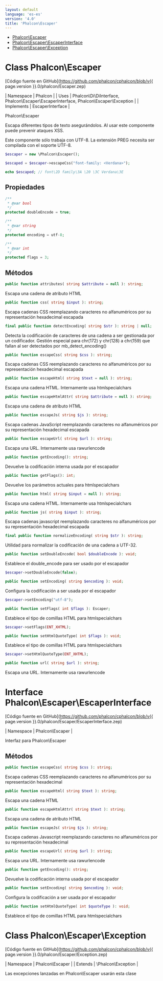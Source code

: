 ```yaml
---
layout: default
language: 'es-es'
version: '4.0'
title: 'Phalcon\Escaper'
---
```


* [Phalcon\Escaper](#escaper)
* [Phalcon\Escaper\EscaperInterface](#escaper-escaperinterface)
* [Phalcon\Escaper\Exception](#escaper-exception)

<h1 id="escaper">Class Phalcon\Escaper</h1>

[Código fuente en GitHub](https://github.com/phalcon/cphalcon/blob/v{{ page.version }}.0/phalcon/Escaper.zep)

| Namespace  | Phalcon | | Uses       | Phalcon\Di\DiInterface, Phalcon\Escaper\EscaperInterface, Phalcon\Escaper\Exception | | Implements | EscaperInterface |

Phalcon\Escaper

Escapa diferentes tipos de texto asegurándolos. Al usar este componente puede prevenir ataques XSS.

Este componente sólo trabaja con UTF-8. La extensión PREG necesita ser compilada con el soporte UTF-8.

```php
$escaper = new \Phalcon\Escaper();

$escaped = $escaper->escapeCss("font-family: <Verdana>");

echo $escaped; // font\2D family\3A \20 \3C Verdana\3E
```


## Propiedades
```php
/**
 * @var bool
 */
protected doubleEncode = true;

/**
 * @var string
 */
protected encoding = utf-8;

/**
 * @var int
 */
protected flags = 3;

```

## Métodos

```php
public function attributes( string $attribute = null ): string;
```
Escapa una cadena de atributo HTML


```php
public function css( string $input ): string;
```
Escapa cadenas CSS reemplazando caracteres no alfanuméricos por su representación hexadecimal escapada


```php
final public function detectEncoding( string $str ): string | null;
```
Detecta la codificación de caracteres de una cadena a ser gestionada por un codificador. Gestión especial para chr(172) y chr(128) a chr(159) que fallan al ser detectados por mb_detect_encoding()


```php
public function escapeCss( string $css ): string;
```
Escapa cadenas CSS reemplazando caracteres no alfanuméricos por su representación hexadecimal escapada


```php
public function escapeHtml( string $text = null ): string;
```
Escapa una cadena HTML. Internamente usa htmlspecialchars


```php
public function escapeHtmlAttr( string $attribute = null ): string;
```
Escapa una cadena de atributo HTML


```php
public function escapeJs( string $js ): string;
```
Escapa cadenas JavaScript reemplazando caracteres no alfanuméricos por su representación hexadecimal escapada


```php
public function escapeUrl( string $url ): string;
```
Escapa una URL. Internamente usa rawurlencode


```php
public function getEncoding(): string;
```
Devuelve la codificación interna usada por el escapador


```php
public function getFlags(): int;
```
Devuelve los parámetros actuales para htmlspecialchars


```php
public function html( string $input = null ): string;
```
Escapa una cadena HTML. Internamente usa htmlspecialchars


```php
public function js( string $input ): string;
```
Escapa cadenas javascript reemplazando caracteres no alfanuméricos por su representación hexadecimal escapada


```php
final public function normalizeEncoding( string $str ): string;
```
Utilidad para normalizar la codificación de una cadena a UTF-32.


```php
public function setDoubleEncode( bool $doubleEncode ): void;
```
Establece el double_encode para ser usado por el escapador

```php
$escaper->setDoubleEncode(false);
```


```php
public function setEncoding( string $encoding ): void;
```
Configura la codificación a ser usada por el escapador

```php
$escaper->setEncoding("utf-8");
```


```php
public function setFlags( int $flags ): Escaper;
```
Establece el tipo de comillas HTML para htmlspecialchars

```php
$escaper->setFlags(ENT_XHTML);
```


```php
public function setHtmlQuoteType( int $flags ): void;
```
Establece el tipo de comillas HTML para htmlspecialchars

```php
$escaper->setHtmlQuoteType(ENT_XHTML);
```


```php
public function url( string $url ): string;
```
Escapa una URL. Internamente usa rawurlencode




<h1 id="escaper-escaperinterface">Interface Phalcon\Escaper\EscaperInterface</h1>

[Código fuente en GitHub](https://github.com/phalcon/cphalcon/blob/v{{ page.version }}.0/phalcon/Escaper/EscaperInterface.zep)

| Namespace  | Phalcon\Escaper |

Interfaz para Phalcon\Escaper


## Métodos

```php
public function escapeCss( string $css ): string;
```
Escapa cadenas CSS reemplazando caracteres no alfanuméricos por su representación hexadecimal


```php
public function escapeHtml( string $text ): string;
```
Escapa una cadena HTML


```php
public function escapeHtmlAttr( string $text ): string;
```
Escapa una cadena de atributo HTML


```php
public function escapeJs( string $js ): string;
```
Escapa cadenas Javascript reemplazando caracteres no alfanuméricos por su representación hexadecimal


```php
public function escapeUrl( string $url ): string;
```
Escapa una URL. Internamente usa rawurlencode


```php
public function getEncoding(): string;
```
Devuelve la codificación interna usada por el escapador


```php
public function setEncoding( string $encoding ): void;
```
Configura la codificación a ser usada por el escapador


```php
public function setHtmlQuoteType( int $quoteType ): void;
```
Establece el tipo de comillas HTML para htmlspecialchars




<h1 id="escaper-exception">Class Phalcon\Escaper\Exception</h1>

[Código fuente en GitHub](https://github.com/phalcon/cphalcon/blob/v{{ page.version }}.0/phalcon/Escaper/Exception.zep)

| Namespace  | Phalcon\Escaper | | Extends    | \Phalcon\Exception |

Las excepciones lanzadas en Phalcon\Escaper usarán esta clase

